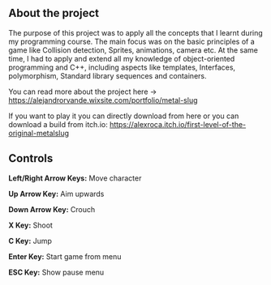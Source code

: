 <h2>About the project </h2>
The purpose of this project ​was to apply all the concepts that I learnt during my programming course. The main focus was on the basic principles of a game like Collision detection, Sprites, animations, camera etc. At the same time, I had to apply and extend all my knowledge of object-oriented programming and C++, including aspects like templates, Interfaces, polymorphism, Standard library sequences and containers.

You can read more about the project here -> https://alejandrorvande.wixsite.com/portfolio/metal-slug

If you want to play it you can directly download from here or you can download a build from itch.io: https://alexroca.itch.io/first-level-of-the-original-metalslug

<h2>Controls</h2>

<b>Left/Right Arrow Keys:</b> Move character

<b>Up Arrow Key:</b> Aim upwards

<b>Down Arrow Key:</b> Crouch

<b>X Key:</b> Shoot

<b>C Key:</b> Jump

<b>Enter Key:</b> Start game from menu

<b>ESC Key:</b> Show pause menu
